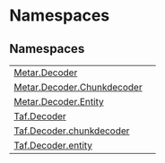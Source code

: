 # Namespaces




## Namespaces
<table>
<tr>
<td><a href="N_Metar_Decoder.md">Metar.Decoder</a></td>
<td /></tr>
<tr>
<td><a href="N_Metar_Decoder_Chunkdecoder.md">Metar.Decoder.Chunkdecoder</a></td>
<td /></tr>
<tr>
<td><a href="N_Metar_Decoder_Entity.md">Metar.Decoder.Entity</a></td>
<td /></tr>
<tr>
<td><a href="N_Taf_Decoder.md">Taf.Decoder</a></td>
<td /></tr>
<tr>
<td><a href="N_Taf_Decoder_chunkdecoder.md">Taf.Decoder.chunkdecoder</a></td>
<td /></tr>
<tr>
<td><a href="N_Taf_Decoder_entity.md">Taf.Decoder.entity</a></td>
<td /></tr>
</table>